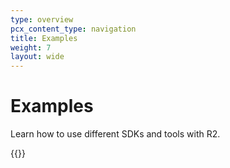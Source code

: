 ```yaml
---
type: overview
pcx_content_type: navigation
title: Examples
weight: 7
layout: wide
---
```


# Examples

Learn how to use different SDKs and tools with R2.

{{<directory-listing>}}